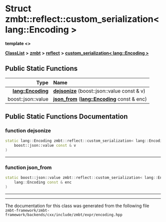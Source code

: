 

# Struct zmbt::reflect::custom\_serialization&lt; lang::Encoding &gt;

**template &lt;&gt;**



[**ClassList**](annotated.md) **>** [**zmbt**](namespacezmbt.md) **>** [**reflect**](namespacezmbt_1_1reflect.md) **>** [**custom\_serialization&lt; lang::Encoding &gt;**](structzmbt_1_1reflect_1_1custom__serialization_3_01lang_1_1Encoding_01_4.md)












































## Public Static Functions

| Type | Name |
| ---: | :--- |
|  [**lang::Encoding**](structzmbt_1_1lang_1_1Encoding.md) | [**dejsonize**](#function-dejsonize) (boost::json::value const & v) <br> |
|  boost::json::value | [**json\_from**](#function-json_from) ([**lang::Encoding**](structzmbt_1_1lang_1_1Encoding.md) const & enc) <br> |


























## Public Static Functions Documentation




### function dejsonize 

```C++
static lang::Encoding zmbt::reflect::custom_serialization< lang::Encoding >::dejsonize (
    boost::json::value const & v
) 
```




<hr>



### function json\_from 

```C++
static boost::json::value zmbt::reflect::custom_serialization< lang::Encoding >::json_from (
    lang::Encoding const & enc
) 
```




<hr>

------------------------------
The documentation for this class was generated from the following file `zmbt-framework/zmbt-framework/backends/cxx/include/zmbt/expr/encoding.hpp`

